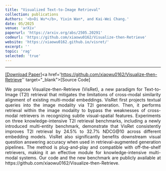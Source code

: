 ```yaml
---
title: "Visualized Text-to-Image Retrieval"
collection: publications
Authors: '<b>Di Wu*</b>, Yixin Wan*, and Kai-Wei Chang.'
date: 05/2025
venue: 'arXiv'
paperurl: 'https://arxiv.org/abs/2505.20291'
codeurl: 'https://github.com/xiaowu0162/Visualize-then-Retrieve'
website: 'https://xiaowu0162.github.io/visret/'
excerpt: ''
topic: 'rag'
selected: 'true'
---
```

---
<a href='https://arxiv.org/pdf/2505.20291.pdf' target="_blank">[Download Paper]</a><a href='https://github.com/xiaowu0162/Visualize-then-Retrieve'' target="_blank">[Source Code]</a>

<p align="justify">
We propose Visualize-then-Retrieve (VisRet), a new paradigm for Text-to-Image (T2I) retrieval that mitigates the limitations of cross-modal similarity alignment of existing multi-modal embeddings. VisRet first projects textual queries into the image modality via T2I generation. Then, it performs retrieval within the image modality to bypass the weaknesses of cross-modal retrievers in recognizing subtle visual-spatial features. Experiments on three knowledge-intensive T2I retrieval benchmarks, including a newly introduced multi-entity benchmark, demonstrate that VisRet consistently improves T2I retrieval by 24.5% to 32.7% NDCG@10 across different embedding models. VisRet also significantly benefits downstream visual question answering accuracy when used in retrieval-augmented generation pipelines. The method is plug-and-play and compatible with off-the-shelf retrievers, making it an effective module for knowledge-intensive multi-modal systems. Our code and the new benchmark are publicly available at https://github.com/xiaowu0162/Visualize-then-Retrieve.
</p>
